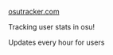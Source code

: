 [osutracker.com](https://osutracker.com)

Tracking user stats in osu!

Updates every hour for users 
